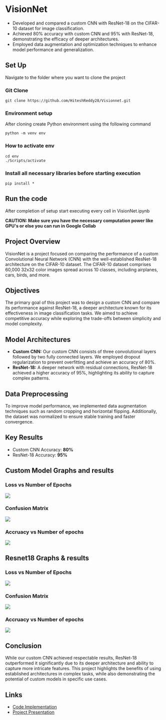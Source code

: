 <h1>VisionNet</h1>

<ul>
 <li>Developed and compared a <span class="highlight">custom CNN with ResNet-18</span> on the <span class="highlight">CIFAR-10 dataset</span> for image classification.
<li>Achieved <span class="highlight">80% accuracy with custom CNN</span>  and <span class="highlight"> 95% with ResNet-18</span>, demonstrating the efficacy of deeper architectures.</li>
<li>Employed <span class="highlight">data augmentation and optimization techniques</span> to enhance model performance and generalization.</li>
</ul>

<h2>Set Up</h2>
<p>Navigate to the folder where you want to clone the project</p>
<h3>Git Clone</h3>
<code>git clone https://github.com/HiteshReddy28/Visionnet.git</code>
<h3>Environment setup</h3>
<p>After cloning create Python environment using the following command</p>
<code>python -m venv env</code>
<h3>How to activate env</h3>
<code>cd env
./Scripts/activate
</code>
<h3>Install all necessary libraries before starting execution</h3>
<code>pip install *</code>

<h2>Run the code</h2>
<p>After completion of setup start executing every cell in VisionNet.ipynb</p>
<strong><p>CAUTION: Make sure you have the necessary computation power like GPU's or else you can run in Google Collab </p></strong>

<h2>Project Overview</h2>
        <p>
            VisionNet is a project focused on comparing the performance of a custom Convolutional Neural Network (CNN) with the well-established ResNet-18 architecture on the CIFAR-10 dataset. The CIFAR-10 dataset comprises 60,000 32x32 color images spread across 10 classes, including airplanes, cars, birds, and more.
        </p>

<h2>Objectives</h2>
        <p>
            The primary goal of this project was to design a custom CNN and compare its performance against ResNet-18, a deeper architecture known for its effectiveness in image classification tasks. We aimed to achieve competitive accuracy while exploring the trade-offs between simplicity and model complexity.
        </p>
 <h2>Model Architectures</h2>
        <ul>
            <li>
                <strong>Custom CNN:</strong> Our custom CNN consists of three convolutional layers followed by two fully connected layers. We employed dropout regularization to prevent overfitting and achieve an accuracy of 80%.
            </li>
            <li>
                <strong>ResNet-18:</strong> A deeper network with residual connections, ResNet-18 achieved a higher accuracy of 95%, highlighting its ability to capture complex patterns.
            </li>
        </ul>
<h2>Data Preprocessing</h2>
        <p>
            To improve model performance, we implemented data augmentation techniques such as random cropping and horizontal flipping. Additionally, the dataset was normalized to ensure stable training and faster convergence.
        </p>

 <h2>Key Results</h2>
        <ul>
            <li>Custom CNN Accuracy: <strong>80%</strong></li>
            <li>ResNet-18 Accuracy: <strong>95%</strong></li>
        </ul>
    <h2>Custom Model Graphs and results</h2>
        <h3>Loss vs Number of Epochs</h3>
        <img src="CMloss.png">
        <h3>Confusion Matrix</h3>
        <img src ="custommodelconfusionmatrix.png">
        <h3>Accruacy vs Number of epochs</h3>
        <img src ="CMacc.png">
<h2>Resnet18 Graphs & results</h2>
<h3>Loss vs Number of Epochs</h3>
        <img src="ressnetloss.png">
        <h3>Confusion Matrix</h3>
        <img src ="resnet18confu.png">
        <h3>Accruacy vs Number of epochs</h3>
        <img src ="resnetacc.png">
 <h2>Conclusion</h2>
        <p>
            While our custom CNN achieved respectable results, ResNet-18 outperformed it significantly due to its deeper architecture and ability to capture more intricate features. This project highlights the benefits of using established architectures in complex tasks, while also demonstrating the potential of custom models in specific use cases.
        </p>

 <h2>Links</h2>
        <ul>
            <li><a href="https://colab.research.google.com/drive/1-CRlRQys1H-uScu8fbwzCnefS9EwIrx2?usp=sharing" target="_blank">Code Implementation</a></li>
            <li><a href="https://docs.google.com/presentation/d/1JIFxix1zAMHIwhD-1Cj4Kzrg4Uj2Nrq7JpEQZrQO7qw/edit" target="_blank">Project Presentation</a></li>
 </ul>
